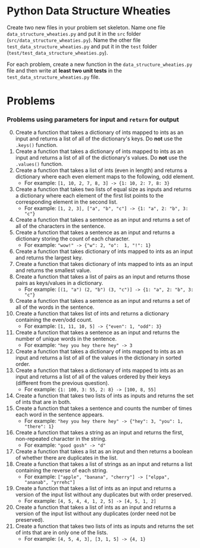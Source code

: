 # Python Data Structure Wheaties

Create two new files in your problem set skeleton. Name one file
`data_structure_wheaties.py` and put it in the `src` folder
(`src/data_structure_wheaties.py`). Name the other file
`test_data_structure_wheaties.py` and put it in the `test` folder
(`test/test_data_structure_wheaties.py`).

For each problem, create a new function in the `data_structure_wheaties.py` file
and then write at **least two unit tests** in the
`test_data_structure_wheaties.py` file.

# Problems

### Problems using **parameters** for input and `return` for output

0. Create a function that takes a dictionary of ints mapped to ints as an
   input and returns a list of all of the dictionary's keys. Do **not** use
   the `.keys()` function.
1. Create a function that takes a dictionary of ints mapped to ints as an
   input and returns a list of all of the dictionary's values. Do **not** use
   the `.values()` function.
2. Create a function that takes a list of ints (even in length) and returns a
   dictionary where each even element maps to the following, odd element.
   - For example: `[1, 10, 2, 7, 8, 3] -> {1: 10, 2: 7, 8: 3}`
3. Create a function that takes two lists of equal size as inputs and returns a
   dictionary where each element of the first list points to the corresponding
   element in the second list.
   - For example: `[1, 2, 3], ["a", "b", "c"] -> {1: "a", 2: "b", 3: "c"}`
4. Create a function that takes a sentence as an input and returns a set of all
   of the characters in the sentence.
5. Create a function that takes a sentence as an input and returns a dictionary
    storing the count of each character.
    - For example: `"wow!" -> {"w": 2, "o":  1, "!": 1}`
6. Create a function that takes dictionary of ints mapped to ints as an input and
   returns the largest key.
7. Create a function that takes dictionary of ints mapped to ints as an input and
   returns the smallest value.
8. Create a function that takes a list of pairs as an input and returns those
   pairs as keys/values in a dictionary.
    - For example: `[(1, "a") (2, "b") (3, "c")] -> {1: "a", 2: "b", 3: "c"}`
9. Create a function that takes a sentence as an input and returns a set of all
   of the words in the sentence.
10. Create a function that takes list of ints and returns a dictionary containing
    the even/odd count.
    - For example: `[1, 11, 10, 5] -> {"even": 1, "odd": 3}`
11. Create a function that takes a sentence as an input and returns the number
    of unique words in the sentence.
    - For example: `"hey you hey there hey" -> 3`
12. Create a function that takes a dictionary of ints mapped to ints as an input
    and returns a list of all of the values in the dictionary in sorted order.
13. Create a function that takes a dictionary of ints mapped to ints as an input
    and returns a list of all of the values ordered by their keys (different
    from the previous question).
    - For example: `{1: 100, 3: 55, 2: 8} -> [100, 8, 55]`
14. Create a function that takes two lists of ints as inputs and returns the
    set of ints that are in both.
15. Create a function that takes a sentence and counts the number of times each
    word in the sentence appears.
    - For example: `"hey you hey there hey" -> {"hey": 3, "you": 1, "there": 1}`
16. Create a function that takes a string as an input and returns the first,
    non-repeated character in the string.
    - For example: `"good gosh" -> "d"`
17. Create a function that takes a list as an input and then returns a boolean
    of whether there are duplicates in the list.
18. Create a function that takes a list of strings as an input and returns a
    list containing the reverse of each string.
    - For example: `["apple", "banana", "cherry"] -> ["elppa", "ananab", "yrrehc"]`
19. Create a function that takes a list of ints as an input and returns a version
    of the input list without any duplicates but with order preserved.
    - For example: `[4, 5, 4, 4, 1, 2, 5] -> [4, 5, 1, 2]`
20. Create a function that takes a list of ints as an input and returns a version
    of the input list without any duplicates (order need not be preserved).
21. Create a function that takes two lists of ints as inputs and returns the set
    of ints that are in only one of the lists.
    - For example: `[4, 5, 4, 3], [3, 1, 5] -> {4, 1}`

